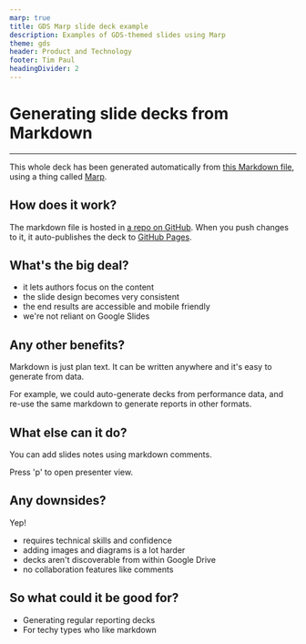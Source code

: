 ```yaml
---
marp: true
title: GDS Marp slide deck example
description: Examples of GDS-themed slides using Marp
theme: gds
header: Product and Technology
footer: Tim Paul
headingDivider: 2
---
```


<!-- _class: title -->
# Generating slide decks from Markdown
---

This whole deck has been generated automatically from [this Markdown file](https://raw.githubusercontent.com/timpaul/gds-marp-deck/master/PITCHME.md), using a thing called [Marp](https://marp.app/).

## How does it work?

The markdown file is hosted in [a repo on GitHub](https://github.com/timpaul/gds-marp-deck/). 
When you push changes to it, it auto-publishes the deck to [GitHub Pages](https://timpaul.github.io/gds-marp-deck/).

## What's the big deal?

- it lets authors focus on the content
- the slide design becomes very consistent
- the end results are accessible and mobile friendly
- we're not reliant on Google Slides

## Any other benefits?

Markdown is just plan text. It can be written anywhere and it's easy to generate from data.

For example, we could auto-generate decks from performance data, and re-use the same markdown to generate reports in other formats.

## What else can it do?

You can add slides notes using markdown comments.

Press 'p' to open presenter view.

<!-- Here are the slide notes for this slide -->

## Any downsides?

Yep!

- requires technical skills and confidence
- adding images and diagrams is a lot harder
- decks aren't discoverable from within Google Drive
- no collaboration features like comments

## So what could it be good for?

- Generating regular reporting decks
- For techy types who like markdown

